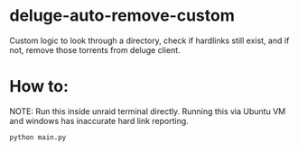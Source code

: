 # deluge-auto-remove-custom
Custom logic to look through a directory, check if hardlinks still exist, and if not, remove those torrents from deluge client.

# How to:
NOTE: Run this inside unraid terminal directly. Running this via Ubuntu VM and windows has inaccurate hard link reporting.
```bash
python main.py
```
